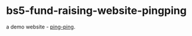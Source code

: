 # bs5-fund-raising-website-pingping
a demo website - [ping-ping](https://rue1216.github.io/bs5-fund-raising-website-pingping/).

